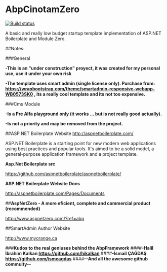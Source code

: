 # AbpCinotamZero
[![Build status](https://ci.appveyor.com/api/projects/status/70x83r44khsjd6j3?svg=true)](https://ci.appveyor.com/project/periface/abpcinotammodulezero)

A basic and really low budget startup template implementation of ASP.NET Boilerplate and Module Zero.

##Notes:

###General

**-This is an "under construction" proyect, it was created for my personal use, use it under your own risk**

**-The template uses smart admin (single license only). Purchase from: https://wrapbootstrap.com/theme/smartadmin-responsive-webapp-WB0573SK0 , its a really cool template and its not too expensive.**

###Cms Module

**-Is a Pre Alfa playground only (it works ... but is not really good actually).**

**-Is not a priority and may be removed from the project.**

##ASP.NET Boilerplate Website
http://aspnetboilerplate.com/

ASP.NET Boilerplate is a starting point for new modern web applications using best practices and popular tools. It's aimed to be a solid model, a general-purpose application framework and a project template.

**Asp.Net Boilerplate src**

https://github.com/aspnetboilerplate/aspnetboilerplate/

**ASP.NET Boilerplate Website Docs**

http://aspnetboilerplate.com/Pages/Documents

##**AspNetZero - A more eficient, complete and commercial product (recommended)**

http://www.aspnetzero.com/?ref=abp

##SmartAdmin Author Website

http://www.myorange.ca

###**Kudos to the real geniuses behind the AbpFramework**
####**-Halil İbrahim Kalkan https://github.com/hikalkan**
####**-İsmail ÇAĞDAŞ https://github.com/ismcagdas**
####**--And all the awesome github commuity--**


